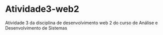 # Atividade3-web2
Atividade 3 da disciplina de desenvolvimento web 2 do curso de Análise e Desenvolvimento de Sistemas
